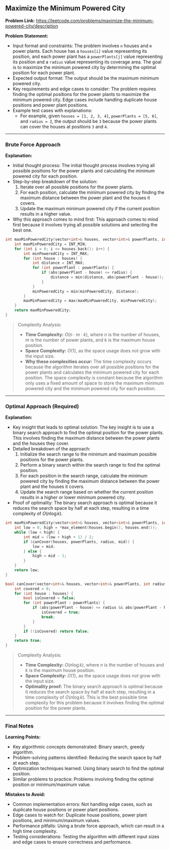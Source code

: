 ## Maximize the Minimum Powered City

**Problem Link:** https://leetcode.com/problems/maximize-the-minimum-powered-city/description

**Problem Statement:**
- Input format and constraints: The problem involves `n` houses and `m` power plants. Each house has a `houses[i]` value representing its position, and each power plant has a `powerPlants[j]` value representing its position and a `radius` value representing its coverage area. The goal is to maximize the minimum powered city by determining the optimal position for each power plant.
- Expected output format: The output should be the maximum minimum powered city.
- Key requirements and edge cases to consider: The problem requires finding the optimal positions for the power plants to maximize the minimum powered city. Edge cases include handling duplicate house positions and power plant positions.
- Example test cases with explanations: 
    - For example, given `houses = [1, 2, 3, 4]`, `powerPlants = [5, 6]`, and `radius = 2`, the output should be `3` because the power plants can cover the houses at positions `3` and `4`.

---

### Brute Force Approach

**Explanation:**
- Initial thought process: The initial thought process involves trying all possible positions for the power plants and calculating the minimum powered city for each position.
- Step-by-step breakdown of the solution: 
    1. Iterate over all possible positions for the power plants.
    2. For each position, calculate the minimum powered city by finding the maximum distance between the power plant and the houses it covers.
    3. Update the maximum minimum powered city if the current position results in a higher value.
- Why this approach comes to mind first: This approach comes to mind first because it involves trying all possible solutions and selecting the best one.

```cpp
int maxMinPoweredCity(vector<int>& houses, vector<int>& powerPlants, int radius) {
    int maxMinPoweredCity = INT_MIN;
    for (int i = 0; i <= houses.back(); i++) {
        int minPoweredCity = INT_MAX;
        for (int house : houses) {
            int distance = INT_MAX;
            for (int powerPlant : powerPlants) {
                if (abs(powerPlant - house) <= radius) {
                    distance = min(distance, abs(powerPlant - house));
                }
            }
            minPoweredCity = min(minPoweredCity, distance);
        }
        maxMinPoweredCity = max(maxMinPoweredCity, minPoweredCity);
    }
    return maxMinPoweredCity;
}
```

> Complexity Analysis:
> - **Time Complexity:** $O(n \cdot m \cdot k)$, where $n$ is the number of houses, $m$ is the number of power plants, and $k$ is the maximum house position.
> - **Space Complexity:** $O(1)$, as the space usage does not grow with the input size.
> - **Why these complexities occur:** The time complexity occurs because the algorithm iterates over all possible positions for the power plants and calculates the minimum powered city for each position. The space complexity is constant because the algorithm only uses a fixed amount of space to store the maximum minimum powered city and the minimum powered city for each position.

---

### Optimal Approach (Required)

**Explanation:**
- Key insight that leads to optimal solution: The key insight is to use a binary search approach to find the optimal position for the power plants. This involves finding the maximum distance between the power plants and the houses they cover.
- Detailed breakdown of the approach: 
    1. Initialize the search range to the minimum and maximum possible positions for the power plants.
    2. Perform a binary search within the search range to find the optimal position.
    3. For each position in the search range, calculate the minimum powered city by finding the maximum distance between the power plant and the houses it covers.
    4. Update the search range based on whether the current position results in a higher or lower minimum powered city.
- Proof of optimality: The binary search approach is optimal because it reduces the search space by half at each step, resulting in a time complexity of $O(n \log k)$.

```cpp
int maxMinPoweredCity(vector<int>& houses, vector<int>& powerPlants, int radius) {
    int low = 0, high = *max_element(houses.begin(), houses.end());
    while (low < high) {
        int mid = (low + high + 1) / 2;
        if (canCover(houses, powerPlants, radius, mid)) {
            low = mid;
        } else {
            high = mid - 1;
        }
    }
    return low;
}

bool canCover(vector<int>& houses, vector<int>& powerPlants, int radius, int mid) {
    int covered = 0;
    for (int house : houses) {
        bool isCovered = false;
        for (int powerPlant : powerPlants) {
            if (abs(powerPlant - house) <= radius && abs(powerPlant - house) <= mid) {
                isCovered = true;
                break;
            }
        }
        if (!isCovered) return false;
    }
    return true;
}
```

> Complexity Analysis:
> - **Time Complexity:** $O(n \log k)$, where $n$ is the number of houses and $k$ is the maximum house position.
> - **Space Complexity:** $O(1)$, as the space usage does not grow with the input size.
> - **Optimality proof:** The binary search approach is optimal because it reduces the search space by half at each step, resulting in a time complexity of $O(n \log k)$. This is the best possible time complexity for this problem because it involves finding the optimal position for the power plants.

---

### Final Notes

**Learning Points:**
- Key algorithmic concepts demonstrated: Binary search, greedy algorithm.
- Problem-solving patterns identified: Reducing the search space by half at each step.
- Optimization techniques learned: Using binary search to find the optimal position.
- Similar problems to practice: Problems involving finding the optimal position or minimum/maximum value.

**Mistakes to Avoid:**
- Common implementation errors: Not handling edge cases, such as duplicate house positions or power plant positions.
- Edge cases to watch for: Duplicate house positions, power plant positions, and minimum/maximum values.
- Performance pitfalls: Using a brute force approach, which can result in a high time complexity.
- Testing considerations: Testing the algorithm with different input sizes and edge cases to ensure correctness and performance.